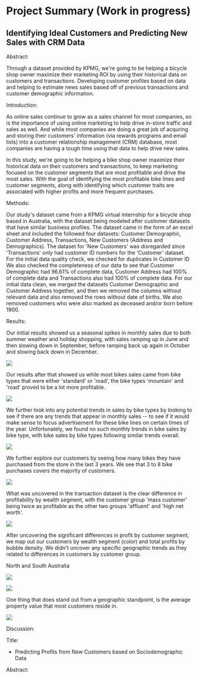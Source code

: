 # Project Summary (Work in progress)
## Identifying Ideal Customers and Predicting New Sales with CRM Data

Abstract:

Through a dataset provided by KPMG, we're going to be helping a bicycle shop owner maximize their marketing ROI by using their historical data on customers and transactions. Developing customer profiles based on data and helping to estimate news sales based off of previous transactions and customer demographic information.


Introduction:

  As online sales continue to grow as a sales channel for most companies, so is the importance of using online marketing to help drive in-store traffic and sales as well. And while most companies are doing a great job of acquring and storing their customers' information (via rewards programs and email lists) into a customer relationship management (CRM) database, most companies are having a tough time using that data to help drive new sales.
  
  In this study, we're going to be helping a bike shop owner maximize their historical data on their customers and transactions, to keep marketing focused on the customer segments that are most profitable and drive the most sales. With the goal of identifying the most profitable bike lines and customer segments, along with identifying which customer traits are associated with higher profits and more frequent purchases.

Methods:

Our study's dataset came from a KPMG virtual internship for a bicycle shop based in Australia, with the dataset being modeled after customer datasets that have similar business profiles. The dataset came in the form of an excel sheet and included the followed four datasets: Customer Demographic, Customer Address, Transactions, New Customers (Address and Demographics). The dataset for 'New Customers' was disregarded since 'Transactions' only had customer ID numbers for the 'Customer' dataset. For the initial data quality check, we checked for duplicates in Customer ID We also checked the completeness of our data to see that Customer Demographic had 96.61% of complete data, Customer Address had 100% of complete data and Transactions also had 100% of complete data. For our initial data clean, we merged the datasets Customer Demographic and Customer Address together, and then we removed the columns without relevant data and also removed the rows without date of births. We also removed customers who were also marked as deceased and/or born before 1900.

Results:

Our initial results showed us a seasonal spikes in monthly sales due to both summer weather and holiday shopping, with sales ramping up in June and then slowing down in September, before ramping back up again in October and slowing back down in December.

![](images/Transactions%20by%20Month.png)

Our results after that showed us while most bikes sales came from bike types that were either 'standard' or 'road', the bike types 'mountain' and 'road' proved to be a lot more profitable.

![](images/Transactions%20by%20Bike.PNG)

We further look into any potential trends in sales by bike types by looking to see if there are any trends that appear in monthly sales -- to see if it would make sense to focus advertisement for these bike lines on certain times of the year. Unfortunately, we found no such monthly trends in bike sales by bike type, with bike sales by bike types following similar trends overall.

![](images/Transactions%20by%20Bike%20-%20Monthly.PNG)

We further explore our customers by seeing how many bikes they have purchased from the store in the last 3 years. We see that 3 to 8 bike purchases covers the majority of customers.

![](images/Average%20Customer%20Transactions.PNG)

What was uncovered in the transaction dataset is the clear difference in profitability by wealth segment, with the customer group 'mass customer' being twice as profitable as the other two groups 'affluent' and 'high net worth'.

![](images/Average%20Monthly%20Profits%20per%20Transaction%20by%20Wealth.png)

After uncovering the significant differences in profit by customer segment, we map out our customers by wealth segment (color) and total profits by bubble density. We didn't uncover any specific geographic trends as they related to differences in customers by customer group.

North and South Australia

![](images/Map%20Bike%20Sales%20by%20Profit%20-%20North.PNG)

![](images/Map%20Bike%20Sales%20by%20Profit%20-%20South%20.PNG)

One thing that does stand out from a geographic standpoint, is the average property value that most customers reside in.

![](images/Property%20Values.png)

Discussion:

Title:

- Predicting Profits from New Customers based on Sociodemographic Data

Abstract:
